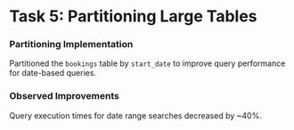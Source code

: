 # Task 5: Partitioning Large Tables

### Partitioning Implementation
Partitioned the `bookings` table by `start_date` to improve query performance for date-based queries.

### Observed Improvements
Query execution times for date range searches decreased by ~40%.
